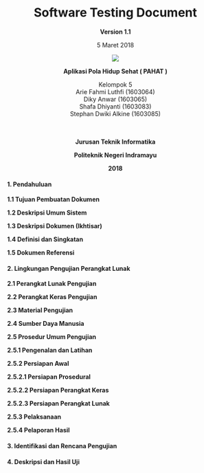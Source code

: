 <html>
<body>
<div align="center"><h1> Software Testing Document</h1></div>

<p align="center"><b>Version 1.1 </b><br>
<p align="center">5 Maret 2018</b>
<p align="center">
<img src="https://2.bp.blogspot.com/-dxdRgMQGbLk/WpA-Tp2rNGI/AAAAAAAAAh8/3_jBWFb7Cf48033QvB34D2WCwoN2sxZLgCLcBGAs/s1000/index.png"/>
</p>


<p align="center"><b>Aplikasi Pola Hidup Sehat ( PAHAT )
</b>
<p align="center">Kelompok 5 <br>
 Arie Fahmi Luthfi 				(1603064)<br>
 Diky Anwar		(1603065)<br>
 Shafa Dhiyanti			(1603083)<br>
 Stephan Dwiki Alkine			(1603085)<br><br><br>

<p align="center"><b>Jurusan Teknik Informatika</b><br>
<p align="center"><b>Politeknik Negeri Indramayu</b>
<p align="center"><b>2018</b>
</p>
</body>
</html>

<b><h4>1. Pendahuluan</b></h4>

<b>1.1 Tujuan Pembuatan Dokumen</b>

<b>1.2 Deskripsi Umum Sistem</b>

<b>1.3 Deskripsi Dokumen (Ikhtisar)</b>

<b>1.4 Definisi dan Singkatan</b>

<b>1.5 Dokumen Referensi</b>

<b><h4>2. Lingkungan Pengujian Perangkat Lunak</b></h4>

<b>2.1 Perangkat Lunak Pengujian</b>

<b>2.2 Perangkat Keras Pengujian</b>

<b>2.3 Material Pengujian</b>

<b>2.4 Sumber Daya Manusia</b>

<b>2.5 Prosedur Umum Pengujian</b>

<b>2.5.1 Pengenalan dan Latihan</b>

<b>2.5.2 Persiapan Awal</b>

<b>2.5.2.1 Persiapan Prosedural</b>

<b>2.5.2.2 Persiapan Perangkat Keras</b>

<b>2.5.2.3 Persiapan Perangkat Lunak</b>

<b>2.5.3 Pelaksanaan </b>

<b>2.5.4 Pelaporan Hasil </b>

<b><h4>3. Identifikasi dan Rencana Pengujian</b></h4>

<b><h4>4. Deskripsi dan Hasil Uji</b></h4>
